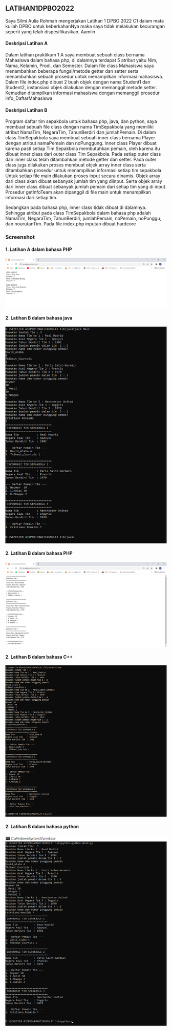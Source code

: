 ## LATIHAN1DPBO2022


  Saya Silmi Aulia Rohmah mengerjakan Latihan 1 DPBO 2022 C1  dalam 
  mata kuliah DPBO untuk keberkahanNya maka saya tidak melakukan 
  kecurangan seperti yang telah dispesifikasikan. Aamiin
  
#### Deskripsi Latihan A

Dalam latihan praktikum 1 A saya membuat sebuah class bernama Mahasiswa dalam bahasa php, di dalamnya terdapat 5 atribut yaitu Nim, Nama, Kelamin, Prodi, dan Semester. Dalam file class Mahasiswa saya menambahkan beberapa fungsi/metode getter dan setter serta menambahkan sebuah prosedur untuk menampilkan informasi mahasiswa. Dalam file index.php dibuat 2 buah objek dengan nama Student1 dan Student2, instansiasi objek dilakukan dengan memanggil metode setter. Kemudian ditampilkan informasi mahasiswa dengan memanggil prosedur info_DaftarMahasiswa

#### Deskripsi Latihan B
Program daftar tim sepakbola untuk bahasa php, java, dan python, saya membuat sebuah file class dengan nama TimSepakbola yang memiliki atribut NamaTim, NegaraTim, TahunBerdiri dan jumlahPemain. Di dalam class TimSepakbola saya membuat sebuah inner class bernama Player dengan atribut namaPemain dan noPunggung. Inner class Player dibuat karena pasti setiap Tim Sepakbola membutuhkan pemain, oleh karena itu dibuat inner class dari outer class Tim Sepakbola. Pada setiap outer class dan inner class telah ditambahkan metode getter dan setter. Pada outer class juga dilakukan proses membuat objek array inner class serta ditambahkan prosedur untuk menampilkan informasi setiap tim sepakbola. Untuk setiap file main dilakukan proses input secara dinamis. Objek array dari class akan dibuat sebanyak jumlah tim yang diinput. Serta objek array dari inner class dibuat sebanyak jumlah pemain dari setiap tim yang di input. Prosedur getInfoTeam akan dipanggil di file main untuk menampilkan informasi dari setiap tim.

Sedangkan pada bahasa php, inner class tidak dibuat di dalamnya. Sehingga atribut pada class TimSepakbola dalam bahasa php adalah NamaTim, NegaraTim, TahunBerdiri, jumlahPemain, noPemain, noPunggu, dan nourutanTim. Pada file index.php inputan dibuat hardcore


### Screenshot

#### 1. Latihan A dalam bahasa PHP
![Latihan A](https://github.com/silmiaulia/LATIHAN1DPBO2022/blob/main/Screenshot/Latihan%20A.png)

#### 2. Latihan B dalam bahasa java
![Latihan B java](https://github.com/silmiaulia/LATIHAN1DPBO2022/blob/main/Screenshot/Latihan%20B_java.png)

#### 2. Latihan B dalam bahasa PHP
![Latihan B PHP](https://github.com/silmiaulia/LATIHAN1DPBO2022/blob/main/Screenshot/Latihan%20B_PHP.png)

#### 2. Latihan B dalam bahasa C++
![Latihan B C++](https://github.com/silmiaulia/LATIHAN1DPBO2022/blob/main/Screenshot/Latihan%20B_C%2B%2B.png)

#### 2. Latihan B dalam bahasa python
![Latihan B python](https://github.com/silmiaulia/LATIHAN1DPBO2022/blob/main/Screenshot/Latihan%20B_Python.png)
